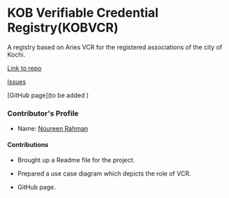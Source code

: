 # KOB Verifiable Credential Registry(KOBVCR)

A registry based on Aries VCR for the registered associations of the city of Kochi.​

[Link to repo](https://github.com/hyperledgerkochi/KOBVCR)

[Issues](https://github.com/hyperledgerkochi/KOBVCR/issues)

[GitHub page](to be added )

### Contributor's Profile

 - Name: [Noureen Rahman](https://github.com/Noureen124)

#### Contributions

* Brought up a Readme file for the project.​

* Prepared a use case diagram which depicts the role of VCR.

* GitHub page. ​

​